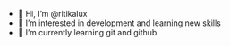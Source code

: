 - 👋 Hi, I’m @ritikalux
- 👀 I’m interested in development and learning new skills
- 🌱 I’m currently learning git and github

<!---
ritikalux/ritikalux is a ✨ special ✨ repository because its `README.md` (this file) appears on your GitHub profile.
You can click the Preview link to take a look at your changes.
--->
